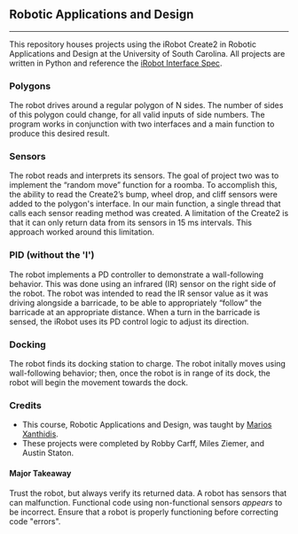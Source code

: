 ## Robotic Applications and Design 
---
This repository houses projects using the iRobot Create2 in Robotic Applications and Design at the University of South Carolina.
All projects are written in Python and reference the [iRobot Interface Spec](https://www.irobotweb.com/~/media/MainSite/PDFs/About/STEM/Create/iRobot_Roomba_600_Open_Interface_Spec.pdf?la=en).

### Polygons
The robot drives around a regular polygon of N sides. The number of sides of this polygon could change, for all valid inputs of
side numbers. The program works in conjunction with two interfaces and a main function to produce this desired result.

### Sensors
The robot reads and interprets its sensors. The goal of project two was to implement the “random move” function for a roomba. To accomplish this, the ability to read the Create2’s bump, wheel drop, and cliff sensors were added to the polygon's interface. In our main function, a single thread that calls each sensor reading method was created. A limitation of the Create2 is that it can only return data from its sensors in 15 ms intervals. This approach worked around this limitation.

### PID (without the 'I')
The robot implements a PD controller to demonstrate a wall-following behavior. This was done using an infrared (IR) sensor on the right side of the robot. The robot was
intended to read the IR sensor value as it was driving alongside a barricade, to be able to appropriately “follow” the barricade at an appropriate distance. When a turn in the barricade is sensed, the iRobot uses its PD control logic to adjust its direction.

### Docking
The robot finds its docking station to charge. The robot initally moves using wall-following behavior; then, once the robot is in range of its dock, the robot will begin the movement towards the dock. 

### Credits
* This course, Robotic Applications and Design, was taught by [Marios Xanthidis](https://sites.google.com/view/mariosx).
* These projects were completed by Robby Carff, Miles Ziemer, and Austin Staton.

#### Major Takeaway
Trust the robot, but always verify its returned data. A robot has sensors that can malfunction. Functional code using non-functional sensors _appears_ to be incorrect. Ensure that a robot is properly functioning before correcting code "errors".
